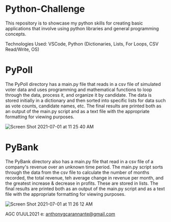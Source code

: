 # Python-Challenge

This repository is to showcase my python skills for creating basic applications that involve using python libraries and general programming concepts.

Technologies Used: VSCode, Python (Dictionaries, Lists, For Loops, CSV Read/Write, OS)

# PyPoll 

The PyPoll directory has a main.py file that reads in a csv file of simulated voter data and uses programming and mathematical functions to loop through the data, process it, and organize it by candidate. The data is stored initially in a dictionary and then sorted into specific lists for data such as vote counts, candidate names, etc. The final results are printed both as an output of the main.py script and as a text file with the appropriate formatting for viewing purposes.

![Screen Shot 2021-07-01 at 11 25 40 AM](https://user-images.githubusercontent.com/79670978/124149943-12f92c00-da5f-11eb-9422-2a58ab3cf65d.png)

# PyBank

The PyBank directory also has a main.py file that read in a csv file of a company's revenue over an unknown time period. The main.py script sorts through the data from the csv file to calculate the number of months recorded, the total revenue, teh average change in revenue per month, and the greatest increase & decrease in profits. These are stored in lists. The final results are printed both as an output of the main.py script and as a text file with the appropriate formatting for viewing purposes.

![Screen Shot 2021-07-01 at 11 26 12 AM](https://user-images.githubusercontent.com/79670978/124150024-27d5bf80-da5f-11eb-8803-088224dbb3bc.png)

AGC 01JUL2021
e: anthonygcarannante@gmail.com
